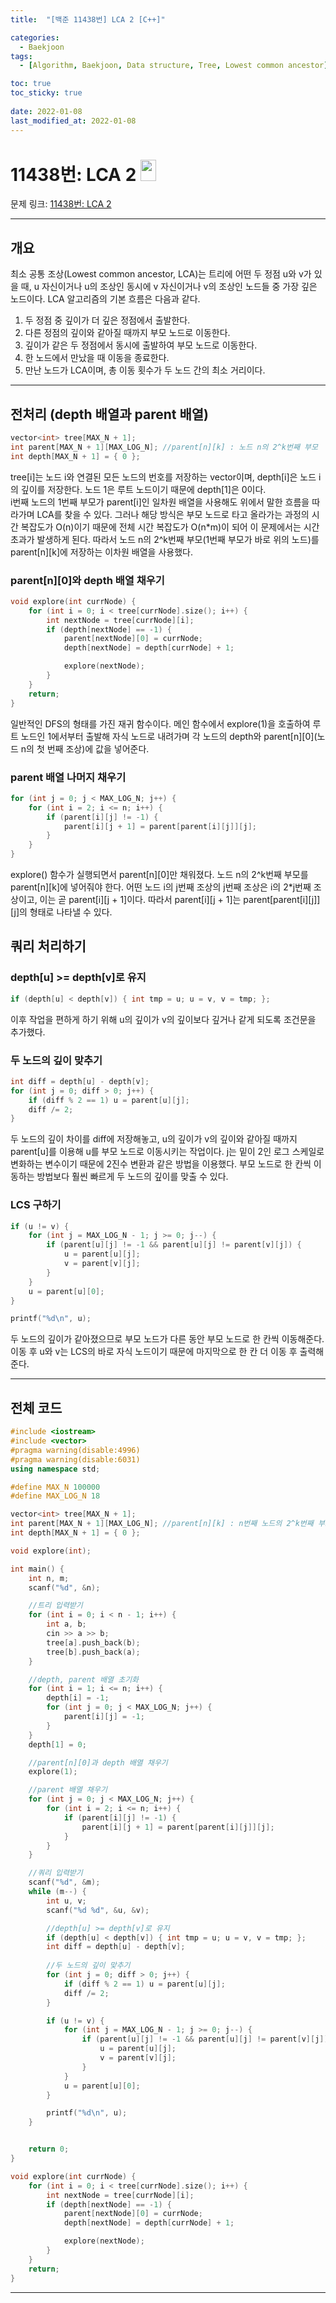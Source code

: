 ```yaml
---
title:  "[백준 11438번] LCA 2 [C++]"

categories:
  - Baekjoon
tags:
  - [Algorithm, Baekjoon, Data structure, Tree, Lowest common ancestor]

toc: true
toc_sticky: true
 
date: 2022-01-08
last_modified_at: 2022-01-08
---
```


# 11438번: LCA 2 <img src="https://d2gd6pc034wcta.cloudfront.net/tier/16.svg" width="25" height="34">

문제 링크:  [11438번: LCA 2](https://www.acmicpc.net/problem/11438 "bj11438")

***

## __개요__
최소 공통 조상(Lowest common ancestor, LCA)는 트리에 어떤 두 정점 u와 v가 있을 때, u 자신이거나 u의 조상인 동시에 v 자신이거나 v의 조상인 노드들 중 가장 깊은 노드이다. LCA 알고리즘의 기본 흐름은 다음과 같다.
1. 두 정점 중 깊이가 더 깊은 정점에서 출발한다.
2. 다른 정점의 깊이와 같아질 때까지 부모 노드로 이동한다.
3. 깊이가 같은 두 정점에서 동시에 출발하여 부모 노드로 이동한다.
4. 한 노드에서 만났을 때 이동을 종료한다.
5. 만난 노드가 LCA이며, 총 이동 횟수가 두 노드 간의 최소 거리이다.

***

## __전처리 (depth 배열과 parent 배열)__

```cpp
vector<int> tree[MAX_N + 1];
int parent[MAX_N + 1][MAX_LOG_N]; //parent[n][k] : 노드 n의 2^k번째 부모
int depth[MAX_N + 1] = { 0 };
```
tree[i]는 노드 i와 연결된 모든 노드의 번호를 저장하는 vector이며, depth[i]은 노드 i의 깊이를 저장한다. 노드 1은 루트 노드이기 때문에 depth[1]은 0이다.  
i번째 노드의 1번째 부모가 parent[i]인 일차원 배열을 사용해도 위에서 말한 흐름을 따라가며 LCA를 찾을 수 있다. 그러나 해당 방식은 부모 노드로 타고 올라가는 과정의 시간 복잡도가 O(n)이기 때문에 전체 시간 복잡도가 O(n*m)이 되어 이 문제에서는 시간 초과가 발생하게 된다. 따라서 노드 n의 2^k번째 부모(1번째 부모가 바로 위의 노드)를 parent[n][k]에 저장하는 이차원 배열을 사용했다.


### __parent[n][0]와 depth 배열 채우기__
```cpp
void explore(int currNode) {
	for (int i = 0; i < tree[currNode].size(); i++) {
		int nextNode = tree[currNode][i];
		if (depth[nextNode] == -1) {
			parent[nextNode][0] = currNode;
			depth[nextNode] = depth[currNode] + 1;

			explore(nextNode);
		}
	}
	return;
}
```
일반적인 DFS의 형태를 가진 재귀 함수이다. 메인 함수에서 explore(1)을 호출하여 루트 노드인 1에서부터 출발해 자식 노드로 내려가며 각 노드의 depth와 parent[n][0](노드 n의 첫 번째 조상)에 값을 넣어준다.


### __parent 배열 나머지 채우기__
```cpp
for (int j = 0; j < MAX_LOG_N; j++) {
    for (int i = 2; i <= n; i++) {
        if (parent[i][j] != -1) {
            parent[i][j + 1] = parent[parent[i][j]][j];
        }
    }
}
```
explore() 함수가 실행되면서 parent[n][0]만 채워졌다. 노드 n의 2^k번째 부모를 parent[n][k]에 넣어줘야 한다. 어떤 노드 i의 j번째 조상의 j번째 조상은 i의 2*j번째 조상이고, 이는 곧 parent[i][j + 1]이다. 따라서 parent[i][j + 1]는 parent[parent[i][j]][j]의 형태로 나타낼 수 있다.


## __쿼리 처리하기__
### __depth[u] >= depth[v]로 유지__
```cpp
if (depth[u] < depth[v]) { int tmp = u; u = v, v = tmp; };
```
이후 작업을 편하게 하기 위해 u의 깊이가 v의 깊이보다 깊거나 같게 되도록 조건문을 추가했다.

### __두 노드의 깊이 맞추기__
```cpp
int diff = depth[u] - depth[v];
for (int j = 0; diff > 0; j++) {
    if (diff % 2 == 1) u = parent[u][j];
    diff /= 2;
}
```
두 노드의 깊이 차이를 diff에 저장해놓고, u의 깊이가 v의 깊이와 같아질 때까지 parent[u]를 이용해 u를 부모 노드로 이동시키는 작업이다. j는 밑이 2인 로그 스케일로 변화하는 변수이기 때문에 2진수 변환과 같은 방법을 이용했다. 부모 노드로 한 칸씩 이동하는 방법보다 훨씬 빠르게 두 노드의 깊이를 맞출 수 있다.

### __LCS 구하기__
```cpp
if (u != v) {
    for (int j = MAX_LOG_N - 1; j >= 0; j--) {
        if (parent[u][j] != -1 && parent[u][j] != parent[v][j]) {
            u = parent[u][j];
            v = parent[v][j];
        }
    }
    u = parent[u][0];
}

printf("%d\n", u);
```
두 노드의 깊이가 같아졌으므로 부모 노드가 다른 동안 부모 노드로 한 칸씩 이동해준다. 이동 후 u와 v는 LCS의 바로 자식 노드이기 때문에 마지막으로 한 칸 더 이동 후 출력해준다.


***

## __전체 코드__

```cpp
#include <iostream> 
#include <vector> 
#pragma warning(disable:4996)
#pragma warning(disable:6031)
using namespace std;

#define MAX_N 100000
#define MAX_LOG_N 18

vector<int> tree[MAX_N + 1];
int parent[MAX_N + 1][MAX_LOG_N]; //parent[n][k] : n번째 노드의 2^k번째 부모
int depth[MAX_N + 1] = { 0 };

void explore(int);

int main() {
	int n, m;
	scanf("%d", &n);

	//트리 입력받기
	for (int i = 0; i < n - 1; i++) {
		int a, b;
		cin >> a >> b;
		tree[a].push_back(b);
		tree[b].push_back(a);
	}

	//depth, parent 배열 초기화
	for (int i = 1; i <= n; i++) {
		depth[i] = -1;
		for (int j = 0; j < MAX_LOG_N; j++) {
			parent[i][j] = -1;
		}
	}
	depth[1] = 0;

	//parent[n][0]과 depth 배열 채우기
	explore(1);

	//parent 배열 채우기
	for (int j = 0; j < MAX_LOG_N; j++) {
		for (int i = 2; i <= n; i++) {
			if (parent[i][j] != -1) {
				parent[i][j + 1] = parent[parent[i][j]][j];
			}
		}
	}

	//쿼리 입력받기
	scanf("%d", &m);
	while (m--) {
		int u, v;
		scanf("%d %d", &u, &v);

		//depth[u] >= depth[v]로 유지
		if (depth[u] < depth[v]) { int tmp = u; u = v, v = tmp; };
		int diff = depth[u] - depth[v];
		
		//두 노드의 깊이 맞추기
		for (int j = 0; diff > 0; j++) {
			if (diff % 2 == 1) u = parent[u][j];
			diff /= 2;
		}

		if (u != v) {
			for (int j = MAX_LOG_N - 1; j >= 0; j--) {
				if (parent[u][j] != -1 && parent[u][j] != parent[v][j]) {
					u = parent[u][j];
					v = parent[v][j];
				}
			}
			u = parent[u][0];
		}

		printf("%d\n", u);
	}


	return 0;
}

void explore(int currNode) {
	for (int i = 0; i < tree[currNode].size(); i++) {
		int nextNode = tree[currNode][i];
		if (depth[nextNode] == -1) {
			parent[nextNode][0] = currNode;
			depth[nextNode] = depth[currNode] + 1;

			explore(nextNode);
		}
	}
	return;
}
```


***